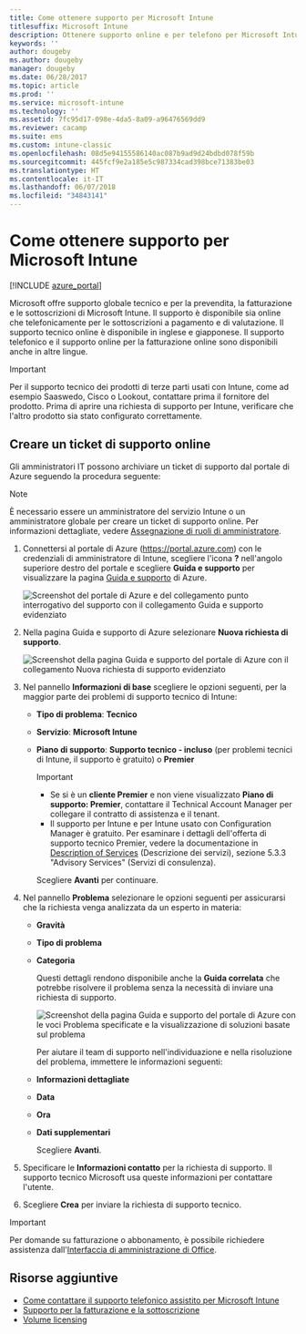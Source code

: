 ```yaml
---
title: Come ottenere supporto per Microsoft Intune
titlesuffix: Microsoft Intune
description: Ottenere supporto online e per telefono per Microsoft Intune a pagamento e per le sottoscrizioni di prova.
keywords: ''
author: dougeby
ms.author: dougeby
manager: dougeby
ms.date: 06/28/2017
ms.topic: article
ms.prod: ''
ms.service: microsoft-intune
ms.technology: ''
ms.assetid: 7fc95d17-098e-4da5-8a09-a96476569dd9
ms.reviewer: cacamp
ms.suite: ems
ms.custom: intune-classic
ms.openlocfilehash: 08d5e94155586140ac087b9ad9d24bdbd078f59b
ms.sourcegitcommit: 445fcf9e2a185e5c987334cad398bce71383be03
ms.translationtype: HT
ms.contentlocale: it-IT
ms.lasthandoff: 06/07/2018
ms.locfileid: "34843141"
---
```

# <a name="how-to-get-support-for-microsoft-intune"></a>Come ottenere supporto per Microsoft Intune

[!INCLUDE [azure_portal](./includes/note-for-both-portals.md)]

Microsoft offre supporto globale tecnico e per la prevendita, la fatturazione e le sottoscrizioni di Microsoft Intune. Il supporto è disponibile sia online che telefonicamente per le sottoscrizioni a pagamento e di valutazione. Il supporto tecnico online è disponibile in inglese e giapponese. Il supporto telefonico e il supporto online per la fatturazione online sono disponibili anche in altre lingue.

>[!IMPORTANT]
> Per il supporto tecnico dei prodotti di terze parti usati con Intune, come ad esempio Saaswedo, Cisco o Lookout, contattare prima il fornitore del prodotto. Prima di aprire una richiesta di supporto per Intune, verificare che l'altro prodotto sia stato configurato correttamente.

## <a name="create-an-online-support-ticket"></a>Creare un ticket di supporto online

Gli amministratori IT possono archiviare un ticket di supporto dal portale di Azure seguendo la procedura seguente:
>[!NOTE]
>È necessario essere un amministratore del servizio Intune o un amministratore globale per creare un ticket di supporto online. Per informazioni dettagliate, vedere [Assegnazione di ruoli di amministratore](https://docs.microsoft.com/azure/active-directory/active-directory-assign-admin-roles-azure-portal).
1. Connettersi al portale di Azure (<https://portal.azure.com>) con le credenziali di amministratore di Intune, scegliere l'icona <strong>?</strong> nell'angolo superiore destro del portale e scegliere <strong>Guida e supporto</strong> per visualizzare la pagina [Guida e supporto](https://ms.portal.azure.com/#blade/Microsoft_Azure_Support/HelpAndSupportBlade/overview) di Azure.

    ![Screenshot del portale di Azure e del collegamento punto interrogativo del supporto con il collegamento Guida e supporto evidenziato](./media/azure-get-support.png)

2. Nella pagina Guida e supporto di Azure selezionare **Nuova richiesta di supporto**.

    ![Screenshot della pagina Guida e supporto del portale di Azure con il collegamento Nuova richiesta di supporto evidenziato](./media/azure-support-ticket-link.png)

3. Nel pannello **Informazioni di base** scegliere le opzioni seguenti, per la maggior parte dei problemi di supporto tecnico di Intune:
   - **Tipo di problema**: **Tecnico**
   - **Servizio**: **Microsoft Intune**
   - **Piano di supporto**: **Supporto tecnico - incluso** (per problemi tecnici di Intune, il supporto è gratuito) o **Premier**
    
     >[!IMPORTANT]
     >- Se si è un **cliente Premier** e non viene visualizzato **Piano di supporto: Premier**, contattare il Technical Account Manager per collegare il contratto di assistenza e il tenant.
     >- Il supporto per Intune e per Intune usato con Configuration Manager è gratuito. Per esaminare i dettagli dell'offerta di supporto tecnico Premier, vedere la documentazione in [Description of Services](https://enterprise.microsoft.com/en-us/services/services-list/) (Descrizione dei servizi), sezione 5.3.3 "Advisory Services" (Servizi di consulenza).

     Scegliere **Avanti** per continuare.

4. Nel pannello **Problema** selezionare le opzioni seguenti per assicurarsi che la richiesta venga analizzata da un esperto in materia:

   - **Gravità**
   - **Tipo di problema**
   - **Categoria**

     Questi dettagli rendono disponibile anche la **Guida correlata** che potrebbe risolvere il problema senza la necessità di inviare una richiesta di supporto.

     ![Screenshot della pagina Guida e supporto del portale di Azure con le voci Problema specificate e la visualizzazione di soluzioni basate sul problema](./media/support-need-solutions.png)

     Per aiutare il team di supporto nell'individuazione e nella risoluzione del problema, immettere le informazioni seguenti:
    
   - **Informazioni dettagliate**
   - **Data**
   - **Ora**
   - **Dati supplementari**

     Scegliere **Avanti**.

5. Specificare le **Informazioni contatto** per la richiesta di supporto. Il supporto tecnico Microsoft usa queste informazioni per contattare l'utente.
6. Scegliere **Crea** per inviare la richiesta di supporto tecnico.

>[!IMPORTANT]
>Per domande su fatturazione o abbonamento, è possibile richiedere assistenza dall'[Interfaccia di amministrazione di Office](https://portal.office.com/Support/SupportEntry.aspx).

## <a name="additional-resources"></a>Risorse aggiuntive
- [Come contattare il supporto telefonico assistito per Microsoft Intune](phone-support-contact.md)
- [Supporto per la fatturazione e la sottoscrizione](https://support.office.com/article/Contact-Office-365-for-business-support-Admin-Help-32a17ca7-6fa0-4870-8a8d-e25ba4ccfd4b)
- [Volume licensing](http://go.microsoft.com/fwlink/p/?LinkID=282015)
